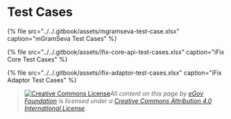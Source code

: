# Test Cases

{% file src="../../.gitbook/assets/mgramseva-test-case.xlsx" caption="mGramSeva Test Cases" %}

{% file src="../../.gitbook/assets/ifix-core-api-test-cases.xlsx" caption="iFix Core Test Cases" %}

{% file src="../../.gitbook/assets/ifix-adaptor-test-cases.xlsx" caption="iFix Adaptor Test Cases" %}







> [![Creative Commons License](https://i.creativecommons.org/l/by/4.0/80x15.png)_​_](http://creativecommons.org/licenses/by/4.0/)_All content on this page by_ [_eGov Foundation_](https://egov.org.in/) _is licensed under a_ [_Creative Commons Attribution 4.0 International License_](http://creativecommons.org/licenses/by/4.0/)_._

